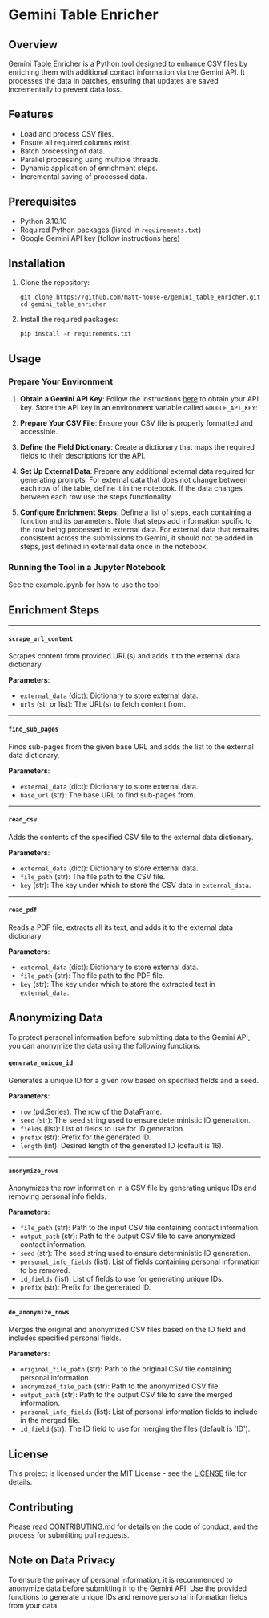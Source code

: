 # Gemini Table Enricher

## Overview

Gemini Table Enricher is a Python tool designed to enhance CSV files by enriching them with additional contact information via the Gemini API. It processes the data in batches, ensuring that updates are saved incrementally to prevent data loss. 

## Features

- Load and process CSV files.
- Ensure all required columns exist.
- Batch processing of data.
- Parallel processing using multiple threads.
- Dynamic application of enrichment steps.
- Incremental saving of processed data.

## Prerequisites

- Python 3.10.10
- Required Python packages (listed in `requirements.txt`)
- Google Gemini API key (follow instructions [here](https://ai.google.dev/gemini-api/docs/api-key))

## Installation
1. Clone the repository:

   `git clone https://github.com/matt-house-e/gemini_table_enricher.git`
   `cd gemini_table_enricher`

2.  Install the required packages:
    
    `pip install -r requirements.txt`
    

Usage
-----

### Prepare Your Environment

1.  **Obtain a Gemini API Key**: Follow the instructions [here](https://ai.google.dev/gemini-api/docs/api-key) to obtain your API key. Store the API key in an environment variable called `GOOGLE_API_KEY`:
    
2.  **Prepare Your CSV File**: Ensure your CSV file is properly formatted and accessible.
    
3.  **Define the Field Dictionary**: Create a dictionary that maps the required fields to their descriptions for the API.
    
4.  **Set Up External Data**: Prepare any additional external data required for generating prompts. For external data that does not change between each row of the table, define it in the notebook. If the data changes between each row use the steps functionality.
    
5.  **Configure Enrichment Steps**: Define a list of steps, each containing a function and its parameters. Note that steps add information spcific to the row being processed to external data. For external data that remains consistent across the submissions to Gemini, it should not be added in steps, just defined in external data once in the notebook.
    

### Running the Tool in a Jupyter Notebook
See the example.ipynb for how to use the tool

## Enrichment Steps

----------------
#### `scrape_url_content`

Scrapes content from provided URL(s) and adds it to the external data dictionary.

**Parameters**:
*   `external_data` (dict): Dictionary to store external data.
*   `urls` (str or list): The URL(s) to fetch content from.

---------------
#### `find_sub_pages`

Finds sub-pages from the given base URL and adds the list to the external data dictionary.

**Parameters**:
*   `external_data` (dict): Dictionary to store external data.
*   `base_url` (str): The base URL to find sub-pages from.

---------------
#### `read_csv`

Adds the contents of the specified CSV file to the external data dictionary.

**Parameters**:
*   `external_data` (dict): Dictionary to store external data.
*   `file_path` (str): The file path to the CSV file.
*   `key` (str): The key under which to store the CSV data in `external_data`.

---------------
#### `read_pdf`

Reads a PDF file, extracts all its text, and adds it to the external data dictionary.

**Parameters**:
*   `external_data` (dict): Dictionary to store external data.
*   `file_path` (str): The file path to the PDF file.
*   `key` (str): The key under which to store the extracted text in `external_data`.

## Anonymizing Data
To protect personal information before submitting data to the Gemini API, you can anonymize the data using the following functions:

#### `generate_unique_id`

Generates a unique ID for a given row based on specified fields and a seed.

**Parameters**:
*   `row` (pd.Series): The row of the DataFrame.
*   `seed` (str): The seed string used to ensure deterministic ID generation.
*   `fields` (list): List of fields to use for ID generation.
*   `prefix` (str): Prefix for the generated ID.
*   `length` (int): Desired length of the generated ID (default is 16).

---------------
#### `anonymize_rows`

Anonymizes the row information in a CSV file by generating unique IDs and removing personal info fields.

**Parameters**:
*   `file_path` (str): Path to the input CSV file containing contact information.
*   `output_path` (str): Path to the output CSV file to save anonymized contact information.
*   `seed` (str): The seed string used to ensure deterministic ID generation.
*   `personal_info_fields` (list): List of fields containing personal information to be removed.
*   `id_fields` (list): List of fields to use for generating unique IDs.
*   `prefix` (str): Prefix for the generated ID.

---------------
#### `de_anonymize_rows`

Merges the original and anonymized CSV files based on the ID field and includes specified personal fields.

**Parameters**:
*   `original_file_path` (str): Path to the original CSV file containing personal information.
*   `anonymized_file_path` (str): Path to the anonymized CSV file.
*   `output_path` (str): Path to the output CSV file to save the merged information.
*   `personal_info_fields` (list): List of personal information fields to include in the merged file.
*   `id_field` (str): The ID field to use for merging the files (default is 'ID').

License
-------

This project is licensed under the MIT License - see the [LICENSE](LICENSE) file for details.

Contributing
------------

Please read [CONTRIBUTING.md](CONTRIBUTING.md) for details on the code of conduct, and the process for submitting pull requests.

Note on Data Privacy
--------------------

To ensure the privacy of personal information, it is recommended to anonymize data before submitting it to the Gemini API. Use the provided functions to generate unique IDs and remove personal information fields from your data.